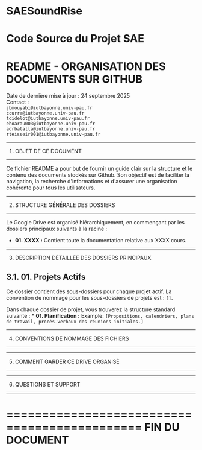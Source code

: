 # SAESoundRise

Code Source du Projet SAE
====================================================
README - ORGANISATION DES DOCUMENTS SUR GITHUB
====================================================

Date de dernière mise à jour : 24 septembre 2025<br>
Contact : <br>
          `jbmouyabi@iutbayonne.univ-pau.fr`<br>
          `ccurra@iutbayonne.univ-pau.fr`<br>
          `tdidelot@iutbayonne.univ-pau.fr`<br>
          `ehoarau003@iutbayonne.univ-pau.fr`<br>
          `adrbatalla@iutbayonne.univ-pau.fr`<br>
          `rteisseir001@iutbayonne.univ-pau.fr`<br>

----------------------------------------------------
1. OBJET DE CE DOCUMENT
----------------------------------------------------
Ce fichier README a pour but de fournir un guide clair sur la structure et le contenu des documents stockés sur Github. Son objectif est de faciliter la navigation, la recherche d'informations et d'assurer une organisation cohérente pour tous les utilisateurs.

----------------------------------------------------
2. STRUCTURE GÉNÉRALE DES DOSSIERS
----------------------------------------------------
Le Google Drive est organisé hiérarchiquement, en commençant par les dossiers principaux suivants à la racine :

*   **01. XXXX :** Contient toute la documentation relative aux XXXX cours.

----------------------------------------------------
3. DESCRIPTION DÉTAILLÉE DES DOSSIERS PRINCIPAUX

3.1. 01. Projets Actifs
----------------------------------------------------
Ce dossier contient des sous-dossiers pour chaque projet actif. La convention de nommage pour les sous-dossiers de projets est : `[]`.

Dans chaque dossier de projet, vous trouverez la structure standard suivante :
    *   **01. Planification :** Example: `[Propositions, calendriers, plans de travail, procès-verbaux des réunions initiales.]`

----------------------------------------------------
4. CONVENTIONS DE NOMMAGE DES FICHIERS
----------------------------------------------------

----------------------------------------------------
5. COMMENT GARDER CE DRIVE ORGANISÉ
----------------------------------------------------

----------------------------------------------------
6. QUESTIONS ET SUPPORT
----------------------------------------------------

=============================================
FIN DU DOCUMENT
=============================================
